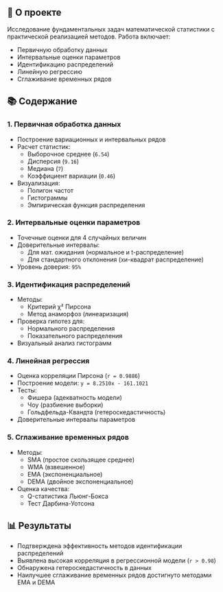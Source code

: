 ## 📌 О проекте
Исследование фундаментальных задач математической статистики с практической реализацией методов. Работа включает:
- Первичную обработку данных
- Интервальные оценки параметров
- Идентификацию распределений
- Линейную регрессию
- Сглаживание временных рядов

## 📚 Содержание
### 1. Первичная обработка данных
- Построение вариационных и интервальных рядов
- Расчет статистик:
  - Выборочное среднее (`6.54`)
  - Дисперсия (`9.16`)
  - Медиана (`7`)
  - Коэффициент вариации (`0.46`)
- Визуализация:
  - Полигон частот
  - Гистограммы
  - Эмпирическая функция распределения

### 2. Интервальные оценки параметров
- Точечные оценки для 4 случайных величин
- Доверительные интервалы:
  - Для мат. ожидания (нормальное и t-распределение)
  - Для стандартного отклонения (хи-квадрат распределение)
- Уровень доверия: `95%`

### 3. Идентификация распределений
- Методы:
  - Критерий χ² Пирсона
  - Метод анаморфоз (линеаризация)
- Проверка гипотез для:
  - Нормального распределения
  - Показательного распределения
- Визуальный анализ гистограмм

### 4. Линейная регрессия
- Оценка корреляции Пирсона (`r = 0.9886`)
- Построение модели: `y = 8.2510x - 161.1021`
- Тесты:
  - Фишера (адекватность модели)
  - Чоу (разбиение выборки)
  - Гольдфельда-Квандта (гетероскедастичность)
- Доверительные интервалы параметров

### 5. Сглаживание временных рядов
- Методы:
  - SMA (простое скользящее среднее)
  - WMA (взвешенное)
  - EMA (экспоненциальное)
  - DEMA (двойное экспоненциальное)
- Оценка качества:
  - Q-статистика Льюнг-Бокса
  - Тест Дарбина-Уотсона

## 📊 Результаты
- Подтверждена эффективность методов идентификации распределений
- Выявлена высокая корреляция в регрессионной модели (`r > 0.98`)
- Обнаружена гетероскедастичность в данных
- Наилучшее сглаживание временных рядов достигнуто методами EMA и DEMA
